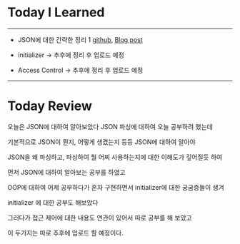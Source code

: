 # Today I Learned

---

- JSON에 대한 간략한 정리 1 [github](https://github.com/VincentGeranium/VincentGeranium.github.io/blob/master/_posts/2019-06-09-JSON-1.markdown), [Blog post](https://vincentgeranium.github.io/ios,/swift/2019/06/09/JSON-1.html)

- initializer -> 추후에 정리 후 업로드 예정

- Access Control -> 추후에 정리 후 업로드 예정

---

# Today Review

오늘은 JSON에 대하여 알아보았다 JSON 파싱에 대하여 오늘 공부하려 했는데

기본적으로 JSON이 뭔지, 어떻게 생겼는지 등등 JSON에 대하여 알아야

JSON을 왜 파싱하고, 파싱하여 뭘 어찌 사용하는지에 대한 이해도가 깊어질듯 하여

먼저 JSON에 대하여 알아보는 공부를 하였고

OOP에 대하여 어제 공부하다가 혼자 구현하면서 initializer에 대한 궁굼증들이 생겨

initializer 에 대한 공부도 해보았다

그러다가 접근 제어에 대한 내용도 연관이 있어서 따로 공부를 해 보았고

이 두가지는 따로 추후에 업로드 할 예정이다.
